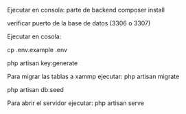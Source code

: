 Ejecutar en consola:
parte de backend 
composer install

verificar puerto de la base de datos (3306 o 3307)


Ejecutar en cosola:

cp .env.example .env

php artisan key:generate

Para migrar las tablas a xammp ejecutar:
php artisan migrate

php artisan db:seed


Para abrir el servidor ejecutar:
php artisan serve
  